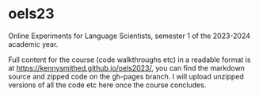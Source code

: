 # oels23

Online Experiments for Language Scientists, semester 1 of the 2023-2024 academic year.

Full content for the course (code walkthroughs etc) in a readable format is at https://kennysmithed.github.io/oels2023/, you can find the markdown source and zipped code on the gh-pages branch. I will upload unzipped versions of all the code etc here once the course concludes.